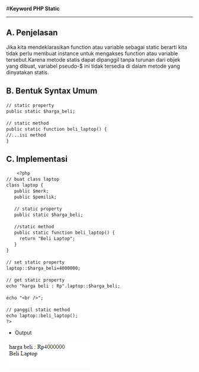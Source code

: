 #**Keyword PHP Static**
***

## **A. Penjelasan**

Jika kita mendeklarasikan function atau variable sebagai static berarti kita tidak perlu membuat instance untuk mengakses function atau variable 
tersebut.Karena metode statis dapat dipanggil tanpa turunan dari objek yang dibuat, variabel pseudo-$ ini tidak tersedia di dalam metode yang dinyatakan statis.

## **B. Bentuk Syntax Umum**

	// static property
	public static $harga_beli;

	// static method
	public static function beli_laptop() {
	//...isi method
	}
       
## **C. Implementasi**

		<?php
	// buat class laptop
	class laptop {
	   public $merk;
	   public $pemilik;

	   // static property
	   public static $harga_beli;
	 
	   //static method
	   public static function beli_laptop() {
		 return "Beli Laptop";
	   }
	}
	 
	// set static property
	laptop::$harga_beli=4000000;
	 
	// get static property
	echo "harga beli : Rp".laptop::$harga_beli;
	 
	echo "<br />";
	 
	// panggil static method
	echo laptop::beli_laptop();
	?>
	
* Output

![Screenshot](img/static.PNG) 

